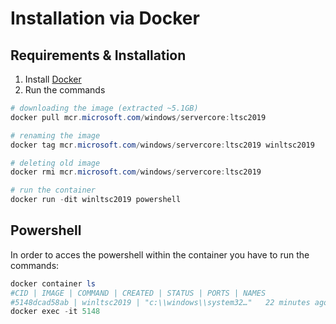 # Installation via Docker

## Requirements & Installation
1. Install [Docker](https://docs.docker.com/get-docker/)
2. Run the commands 

```powershell
# downloading the image (extracted ~5.1GB)
docker pull mcr.microsoft.com/windows/servercore:ltsc2019

# renaming the image
docker tag mcr.microsoft.com/windows/servercore:ltsc2019 winltsc2019

# deleting old image
docker rmi mcr.microsoft.com/windows/servercore:ltsc2019

# run the container
docker run -dit winltsc2019 powershell
```

## Powershell

In order to acces the powershell within the container you have to run the commands:

```powershell
docker container ls
#CID | IMAGE | COMMAND | CREATED | STATUS | PORTS | NAMES
#5148dcad58ab | winltsc2019 | "c:\\windows\\system32…"   22 minutes ago      Up 22 minutes lucid_roentgen
docker exec -it 5148
```